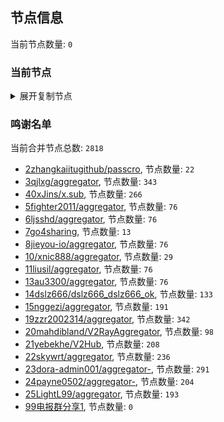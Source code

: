 
## 节点信息
当前节点数量: `0`
### 当前节点
<details>
  <summary>展开复制节点</summary>

    

</details>

### 鸣谢名单
当前合并节点总数: `2818`
- [2zhangkaiitugithub/passcro](https://github.com/zhangkaiitugithub/passcro), 节点数量: `22`
- [3qjlxg/aggregator](https://github.com/qjlxg/aggregator), 节点数量: `343`
- [40xJins/x.sub](https://github.com/0xJins/x.sub), 节点数量: `266`
- [5fighter2011/aggregator](https://github.com/fighter2011/aggregator), 节点数量: `76`
- [6ljsshd/aggregator](https://github.com/ljsshd/aggregator), 节点数量: `76`
- [7go4sharing](https://github.com/go4sharing), 节点数量: `13`
- [8jieyou-io/aggregator](https://github.com/jieyou-io/aggregator), 节点数量: `76`
- [10/xnic888/aggregator](https://github.com/xnic888/aggregator), 节点数量: `29`
- [11liusil/aggregator](https://github.com/liusil/aggregator), 节点数量: `76`
- [13au3300/aggregator](https://github.com/au3300/aggregator), 节点数量: `76`
- [14dslz666/dslz666_dslz666_ok](https://github.com/dslz666/dslz666_dslz666_ok), 节点数量: `133`
- [15nggezi/aggregator](https://github.com/nggezi/aggregator), 节点数量: `191`
- [19zzr2002314/aggregator](https://github.com/zzr2002314/aggregator), 节点数量: `342`
- [20mahdibland/V2RayAggregator](https://github.com/mahdibland/V2RayAggregator), 节点数量: `98`
- [21yebekhe/V2Hub](https://github.com/yebekhe/V2Hub), 节点数量: `208`
- [22skywrt/aggregator](https://github.com/skywrt/aggregator), 节点数量: `236`
- [23dora-admin001/aggregator-](https://github.com/dora-admin001/aggregator-), 节点数量: `291`
- [24payne0502/aggregator-](https://github.com/payne0502/aggregator-), 节点数量: `204`
- [25LightL99/aggregator](https://github.com/LightL99/aggregator), 节点数量: `193`
- [99电报群分享1](https://github.com/cdddbc/getAirport), 节点数量: `0`


